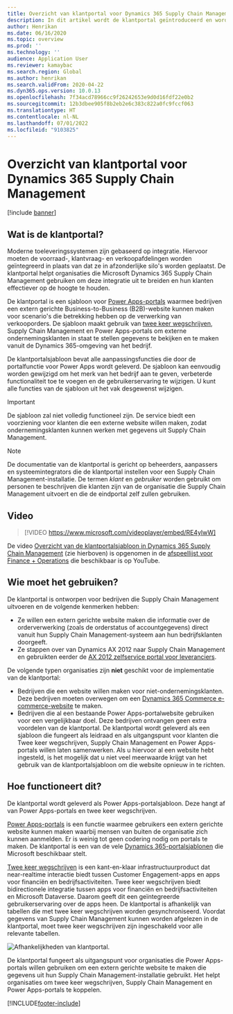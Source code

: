 ```yaml
---
title: Overzicht van klantportal voor Dynamics 365 Supply Chain Management (bevat video)
description: In dit artikel wordt de klantportal geïntroduceerd en wordt uitgelegd wie de portal moet gebruiken en hoe deze werkt.
author: Henrikan
ms.date: 06/16/2020
ms.topic: overview
ms.prod: ''
ms.technology: ''
audience: Application User
ms.reviewer: kamaybac
ms.search.region: Global
ms.author: henrikan
ms.search.validFrom: 2020-04-22
ms.dyn365.ops.version: 10.0.13
ms.openlocfilehash: 7f34acd78966cc9f26242653e9d0d16fdf22e0b2
ms.sourcegitcommit: 12b3dbee905f8b2eb2e6c383c822a0fc9fccf063
ms.translationtype: HT
ms.contentlocale: nl-NL
ms.lasthandoff: 07/01/2022
ms.locfileid: "9103825"
---
```

# <a name="customer-portal-for-dynamics-365-supply-chain-management-overview"></a>Overzicht van klantportal voor Dynamics 365 Supply Chain Management

[!include [banner](../includes/banner.md)]


## <a name="what-is-the-customer-portal"></a>Wat is de klantportal?

Moderne toeleveringssystemen zijn gebaseerd op integratie. Hiervoor moeten de voorraad-, klantvraag- en verkoopafdelingen worden geïntegreerd in plaats van dat ze in afzonderlijke silo's worden geplaatst. De klantportal helpt organisaties die Microsoft Dynamics 365 Supply Chain Management gebruiken om deze integratie uit te breiden en hun klanten effectiever op de hoogte te houden.

De klantportal is een sjabloon voor [Power Apps-portals](/powerapps/maker/portals/overview) waarmee bedrijven een extern gerichte Business-to-Business (B2B)-website kunnen maken voor scenario's die betrekking hebben op de verwerking van verkooporders. De sjabloon maakt gebruik van [twee keer wegschrijven](../../fin-ops-core/dev-itpro/data-entities/dual-write/dual-write-home-page.md), Supply Chain Management en Power Apps-portals om externe ondernemingsklanten in staat te stellen gegevens te bekijken en te maken vanuit de Dynamics 365-omgeving van het bedrijf.

De klantportalsjabloon bevat alle aanpassingsfuncties die door de portalfunctie voor Power Apps wordt geleverd. De sjabloon kan eenvoudig worden gewijzigd om het merk van het bedrijf aan te geven, verbeterde functionaliteit toe te voegen en de gebruikerservaring te wijzigen. U kunt alle functies van de sjabloon uit het vak desgewenst wijzigen.

> [!IMPORTANT]
> De sjabloon zal niet volledig functioneel zijn. De service biedt een voorziening voor klanten die een externe website willen maken, zodat ondernemingsklanten kunnen werken met gegevens uit Supply Chain Management.

> [!NOTE]
> De documentatie van de klantportal is gericht op beheerders, aanpassers en systeemintegrators die de klantportal instellen voor een Supply Chain Management-installatie. De termen _klant_ en _gebruiker_ worden gebruikt om personen te beschrijven die klanten zijn van de organisatie die Supply Chain Management uitvoert en die de eindportal zelf zullen gebruiken.

## <a name="video"></a>Video

> [!VIDEO https://www.microsoft.com/videoplayer/embed/RE4ylwW]

De video [Overzicht van de klantportalsjabloon in Dynamics 365 Supply Chain Management](https://youtu.be/nPrqoLuHfV8) (zie hierboven) is opgenomen in de [afspeellijst voor Finance + Operations](https://www.youtube.com/playlist?list=PLcakwueIHoT_SYfIaPGoOhloFoCXiUSyW) die beschikbaar is op YouTube.

## <a name="who-should-use-it"></a>Wie moet het gebruiken?

De klantportal is ontworpen voor bedrijven die Supply Chain Management uitvoeren en de volgende kenmerken hebben:

- Ze willen een extern gerichte website maken die informatie over de orderverwerking (zoals de orderstatus of accountgegevens) direct vanuit hun Supply Chain Management-systeem aan hun bedrijfsklanten doorgeeft.
- Ze stappen over van Dynamics AX 2012 naar Supply Chain Management en gebruikten eerder de [AX 2012 zelfservice portal voor leveranciers](/dynamicsax-2012/appuser-itpro/about-the-customer-self-service-portal).

De volgende typen organisaties zijn **niet** geschikt voor de implementatie van de klantportal:

- Bedrijven die een website willen maken voor niet-ondernemingsklanten. Deze bedrijven moeten overwegen om een [Dynamics 365 Commerce e-commerce-website](../../commerce/create-ecommerce-site.md) te maken.
- Bedrijven die al een bestaande Power Apps-portalwebsite gebruiken voor een vergelijkbaar doel. Deze bedrijven ontvangen geen extra voordelen van de klantportal. De klantportal wordt geleverd als een sjabloon die fungeert als leidraad en als uitgangspunt voor klanten die Twee keer wegschrijven, Supply Chain Management en Power Apps-portals willen laten samenwerken. Als u hiervoor al een website hebt ingesteld, is het mogelijk dat u niet veel meerwaarde krijgt van het gebruik van de klantportalsjabloon om die website opnieuw in te richten.

## <a name="how-does-it-work"></a>Hoe functioneert dit?

De klantportal wordt geleverd als Power Apps-portalsjabloon. Deze hangt af van Power Apps-portals en twee keer wegschrijven.

[Power Apps-portals](/powerapps/maker/portals/overview) is een functie waarmee gebruikers een extern gerichte website kunnen maken waarbij mensen van buiten de organisatie zich kunnen aanmelden. Er is weinig tot geen codering nodig om portals te maken. De klantportal is een van de vele [Dynamics 365-portalsjablonen](/powerapps/maker/portals/portal-templates#environment-with-model-driven-apps-in-dynamics-365) die Microsoft beschikbaar stelt.

[Twee keer wegschrijven](/powerapps/maker/portals/overview) is een kant-en-klaar infrastructuurproduct dat near-realtime interactie biedt tussen Customer Engagement-apps en apps voor financiën en bedrijfsactiviteiten. Twee keer wegschrijven biedt bidirectionele integratie tussen apps voor financiën en bedrijfsactiviteiten en Microsoft Dataverse. Daarom geeft dit een geïntegreerde gebruikerservaring over de apps heen. De klantportal is afhankelijk van tabellen die met twee keer wegschrijven worden gesynchroniseerd. Voordat gegevens van Supply Chain Management kunnen worden afgelezen in de klantportal, moet twee keer wegschrijven zijn ingeschakeld voor alle relevante tabellen.

![Afhankelijkheden van klantportal.](media/customer-portal-elements.png "Afhankelijkheden van klantportal")

De klantportal fungeert als uitgangspunt voor organisaties die Power Apps-portals willen gebruiken om een extern gerichte website te maken die gegevens uit hun Supply Chain Management-installatie gebruikt. Het helpt organisaties om twee keer wegschrijven, Supply Chain Management en Power Apps-portals te koppelen.


[!INCLUDE[footer-include](../../includes/footer-banner.md)]
